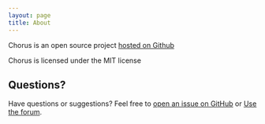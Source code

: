 ```yaml
---
layout: page
title: About
---
```


Chorus is an open source project [hosted on Github](https://github.com/Chorus-bdd/)

Chorus is licensed under the MIT license

## Questions?

Have questions or suggestions?
Feel free to [open an issue on GitHub](https://github.com/Chorus-bdd/Chorus/issues) or [Use the forum](http://forum.chorusbdd.org/).

